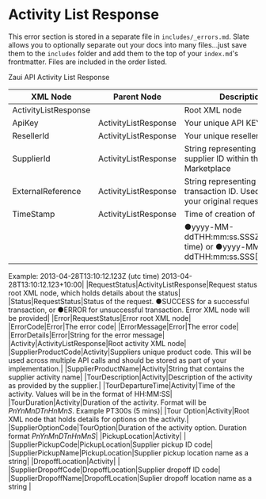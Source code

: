 # Activity List Response

<aside class="notice">
This error section is stored in a separate file in <code>includes/_errors.md</code>. Slate allows you to optionally separate out your docs into many files...just save them to the <code>includes</code> folder and add them to the top of your <code>index.md</code>'s frontmatter. Files are included in the order listed.
</aside>

Zaui API Activity List Response

|XML Node|Parent Node|Description|
|---|---|---|
|ActivityListResponse|   |Root XML node|
|ApiKey|ActivityListResponse|Your unique API KEY|
|ResellerId|ActivityListResponse|Your unique reseller ID|
|SupplierId|ActivityListResponse|String representing the unique supplier ID within the Zaui Marketplace|
|ExternalReference|ActivityListResponse|String representing a unique transaction ID. Used to identify your original request.|
|TimeStamp|ActivityListResponse|Time of creation of request|
|   |   |●yyyy-MM-ddTHH:mm:ss.SSSZ(in utc time) or ●yyyy-MM-ddTHH:mm:ss.SSS[+/-]hh:mm
Example:
2013-04-28T13:10:12.123Z (utc time) 2013-04-28T13:10:12.123+10:00|
|RequestStatus|ActivityListResponse|Request status root XML node, which holds details about the status|
|Status|RequestStatus|Status of the request.
●SUCCESS for a successful transaction, or
●ERROR for unsuccessful transaction. Error XML node will be provided|
|Error|RequestStatus|Error root XML node|
|ErrorCode|Error|The error code|
|ErrorMessage|Error|The error code|
|ErrorDetails|Error|String for the error message|
|Activity|ActivityListResponse|Root activity XML node|
|SupplierProductCode|Activity|Suppliers unique product code. This will be used across multiple API calls and should be stored as part of your implementation.|
|SupplierProductName|Activity|String that contains the supplier activity name|
|TourDescription|Activity|Description of the activity as provided by the supplier.|
|TourDepartureTime|Activity|Time of the activity. Values will be in the format of HH:MM:SS|
|TourDuration|Activity|Duration of the activity. Format will be *PnYnMnDTnHnMnS*. Example PT300s (5 mins)|
|Tour Option|Activity|Root XML node that holds details for options on the activity.|
|SupplierOptionCode|TourOption|Duration of the activity option. Duration format *PnYnMnDTnHnMnS*|
|PickupLocation|Activity|   |
|SupplierPickupCode|PickupLocation|Supplier pickup ID code|
|SupplierPickupName|PickupLocation|Supplier pickup location name as a string|
|DropoffLocation|Activity|   |
|SupplierDropoffCode|DropoffLocation|Supplier dropoff ID code|
|SupplierDropoffName|DropoffLocation|Suplier dropoff location name as a string   |
